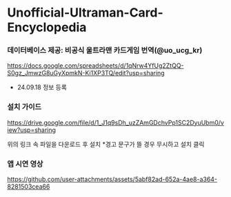 # Unofficial-Ultraman-Card-Encyclopedia

### 데이터베이스 제공: 비공식 울트라맨 카드게임 번역(@uo_ucg_kr)
https://docs.google.com/spreadsheets/d/1qNrw4YfUg2ZtQQ-S0gz_JmwzG8uGyXpmkN-Ki1XP3TQ/edit?usp=sharing
* 24.09.18 정보 등록

### 설치 가이드
https://drive.google.com/file/d/1_J1q9sDh_uzZAmGDchvPp1SC2DyuUbm0/view?usp=sharing

위의 링크 속 파일을 다운로드 후 설치
*경고 문구가 뜰 경우 무시하고 설치 클릭


### 앱 시연 영상


https://github.com/user-attachments/assets/5abf82ad-652a-4ae8-a364-8281503cea66


